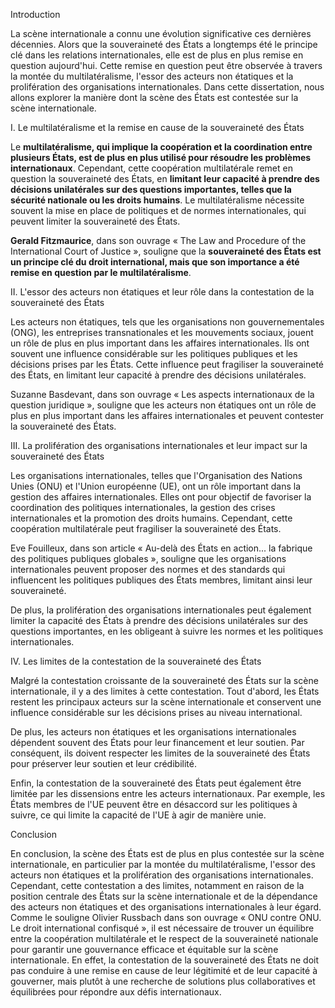 Introduction

La scène internationale a connu une évolution significative ces dernières décennies. Alors que la souveraineté des États a longtemps été le principe clé dans les relations internationales, elle est de plus en plus remise en question aujourd'hui. Cette remise en question peut être observée à travers la montée du multilatéralisme, l'essor des acteurs non étatiques et la prolifération des organisations internationales. Dans cette dissertation, nous allons explorer la manière dont la scène des États est contestée sur la scène internationale.

I. Le multilatéralisme et la remise en cause de la souveraineté des États

Le **multilatéralisme, qui implique la coopération et la coordination entre plusieurs États, est de plus en plus utilisé pour résoudre les problèmes internationaux**. Cependant, cette coopération multilatérale remet en question la souveraineté des États, en **limitant leur capacité à prendre des décisions unilatérales sur des questions importantes, telles que la sécurité nationale ou les droits humains**. Le multilatéralisme nécessite souvent la mise en place de politiques et de normes internationales, qui peuvent limiter la souveraineté des États.

**Gerald Fitzmaurice**, dans son ouvrage « The Law and Procedure of the International Court of Justice », souligne que la **souveraineté des États est un principe clé du droit international, mais que son importance a été remise en question par le multilatéralisme**.

II. L'essor des acteurs non étatiques et leur rôle dans la contestation de la souveraineté des États

Les acteurs non étatiques, tels que les organisations non gouvernementales (ONG), les entreprises transnationales et les mouvements sociaux, jouent un rôle de plus en plus important dans les affaires internationales. Ils ont souvent une influence considérable sur les politiques publiques et les décisions prises par les États. Cette influence peut fragiliser la souveraineté des États, en limitant leur capacité à prendre des décisions unilatérales.

Suzanne Basdevant, dans son ouvrage « Les aspects internationaux de la question juridique », souligne que les acteurs non étatiques ont un rôle de plus en plus important dans les affaires internationales et peuvent contester la souveraineté des États.

III. La prolifération des organisations internationales et leur impact sur la souveraineté des États

Les organisations internationales, telles que l'Organisation des Nations Unies (ONU) et l'Union européenne (UE), ont un rôle important dans la gestion des affaires internationales. Elles ont pour objectif de favoriser la coordination des politiques internationales, la gestion des crises internationales et la promotion des droits humains. Cependant, cette coopération multilatérale peut fragiliser la souveraineté des États.

Eve Fouilleux, dans son article « Au-delà des États en action... la fabrique des politiques publiques globales », souligne que les organisations internationales peuvent proposer des normes et des standards qui influencent les politiques publiques des États membres, limitant ainsi leur souveraineté.

De plus, la prolifération des organisations internationales peut également limiter la capacité des États à prendre des décisions unilatérales sur des questions importantes, en les obligeant à suivre les normes et les politiques internationales.

IV. Les limites de la contestation de la souveraineté des États

Malgré la contestation croissante de la souveraineté des États sur la scène internationale, il y a des limites à cette contestation. Tout d'abord, les États restent les principaux acteurs sur la scène internationale et conservent une influence considérable sur les décisions prises au niveau international.

De plus, les acteurs non étatiques et les organisations internationales dépendent souvent des États pour leur financement et leur soutien. Par conséquent, ils doivent respecter les limites de la souveraineté des États pour préserver leur soutien et leur crédibilité.

Enfin, la contestation de la souveraineté des États peut également être limitée par les dissensions entre les acteurs internationaux. Par exemple, les États membres de l'UE peuvent être en désaccord sur les politiques à suivre, ce qui limite la capacité de l'UE à agir de manière unie.

Conclusion

En conclusion, la scène des États est de plus en plus contestée sur la scène internationale, en particulier par la montée du multilatéralisme, l'essor des acteurs non étatiques et la prolifération des organisations internationales. Cependant, cette contestation a des limites, notamment en raison de la position centrale des États sur la scène internationale et de la dépendance des acteurs non étatiques et des organisations internationales à leur égard. Comme le souligne Olivier Russbach dans son ouvrage « ONU contre ONU. Le droit international confisqué », il est nécessaire de trouver un équilibre entre la coopération multilatérale et le respect de la souveraineté nationale pour garantir une gouvernance efficace et équitable sur la scène internationale. En effet, la contestation de la souveraineté des États ne doit pas conduire à une remise en cause de leur légitimité et de leur capacité à gouverner, mais plutôt à une recherche de solutions plus collaboratives et équilibrées pour répondre aux défis internationaux.